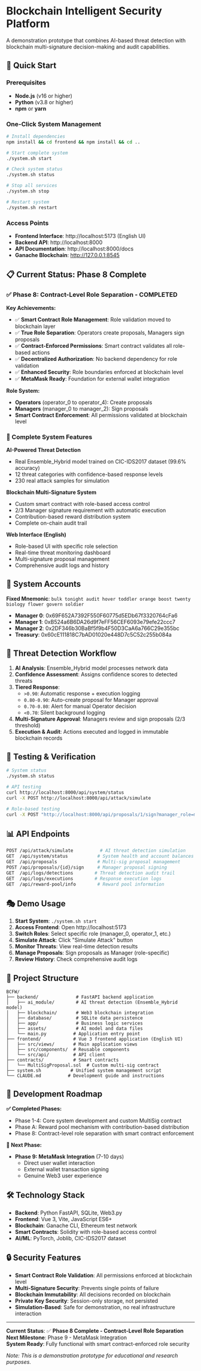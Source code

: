 # Blockchain Intelligent Security Platform

A demonstration prototype that combines AI-based threat detection with blockchain multi-signature decision-making and audit capabilities.

## 🚀 Quick Start

### Prerequisites
- **Node.js** (v16 or higher)
- **Python** (v3.8 or higher)
- **npm** or **yarn**

### One-Click System Management

```bash
# Install dependencies
npm install && cd frontend && npm install && cd ..

# Start complete system
./system.sh start

# Check system status
./system.sh status

# Stop all services
./system.sh stop

# Restart system
./system.sh restart
```

### Access Points
- **Frontend Interface**: http://localhost:5173 (English UI)
- **Backend API**: http://localhost:8000
- **API Documentation**: http://localhost:8000/docs
- **Ganache Blockchain**: http://127.0.0.1:8545

## 📋 Current Status: Phase 8 Complete

### ✅ **Phase 8: Contract-Level Role Separation** - COMPLETED

**Key Achievements:**
- ✅ **Smart Contract Role Management**: Role validation moved to blockchain layer
- ✅ **True Role Separation**: Operators create proposals, Managers sign proposals
- ✅ **Contract-Enforced Permissions**: Smart contract validates all role-based actions
- ✅ **Decentralized Authorization**: No backend dependency for role validation
- ✅ **Enhanced Security**: Role boundaries enforced at blockchain level
- ✅ **MetaMask Ready**: Foundation for external wallet integration

**Role System:**
- **Operators** (operator_0 to operator_4): Create proposals
- **Managers** (manager_0 to manager_2): Sign proposals  
- **Smart Contract Enforcement**: All permissions validated at blockchain level

### 🎯 Complete System Features

**AI-Powered Threat Detection**
- Real Ensemble_Hybrid model trained on CIC-IDS2017 dataset (99.6% accuracy)
- 12 threat categories with confidence-based response levels
- 230 real attack samples for simulation

**Blockchain Multi-Signature System**
- Custom smart contract with role-based access control
- 2/3 Manager signature requirement with automatic execution
- Contribution-based reward distribution system
- Complete on-chain audit trail

**Web Interface (English)**
- Role-based UI with specific role selection
- Real-time threat monitoring dashboard
- Multi-signature proposal management
- Comprehensive audit logs and history

## 🔑 System Accounts

**Fixed Mnemonic**: `bulk tonight audit hover toddler orange boost twenty biology flower govern soldier`

- **Manager 0**: 0x69F652A7392F550F60775d5EDb67f3320764cFa6
- **Manager 1**: 0xB524a6B6DA26d9f7eFF56CEF6093e79efe22ccc7  
- **Manager 2**: 0x2DF346b30BaBf5f9b4F50D3CaA6a766C29e355bc
- **Treasury**: 0x60cE111818C7bAD01020e448D7c5C52c255b084a

## 🌊 Threat Detection Workflow

1. **AI Analysis**: Ensemble_Hybrid model processes network data
2. **Confidence Assessment**: Assigns confidence scores to detected threats
3. **Tiered Response**:
   - `>0.90`: Automatic response + execution logging
   - `0.80-0.90`: Auto-create proposal for Manager approval  
   - `0.70-0.80`: Alert for manual Operator decision
   - `<0.70`: Silent background logging
4. **Multi-Signature Approval**: Managers review and sign proposals (2/3 threshold)
5. **Execution & Audit**: Actions executed and logged in immutable blockchain records

## 🧪 Testing & Verification

```bash
# System status
./system.sh status

# API testing
curl http://localhost:8000/api/system/status
curl -X POST http://localhost:8000/api/attack/simulate

# Role-based testing
curl -X POST "http://localhost:8000/api/proposals/1/sign?manager_role=manager_0"
```

## 📊 API Endpoints

```bash
POST /api/attack/simulate          # AI threat detection simulation
GET  /api/system/status           # System health and account balances
GET  /api/proposals               # Multi-sig proposal management
POST /api/proposals/{id}/sign     # Manager proposal signing
GET  /api/logs/detections        # Threat detection audit trail
GET  /api/logs/executions        # Response execution logs
GET  /api/reward-pool/info        # Reward pool information
```

## 🎭 Demo Usage

1. **Start System**: `./system.sh start`
2. **Access Frontend**: Open http://localhost:5173
3. **Switch Roles**: Select specific role (manager_0, operator_1, etc.)
4. **Simulate Attack**: Click "Simulate Attack" button
5. **Monitor Threats**: View real-time detection results
6. **Manage Proposals**: Sign proposals as Manager (role-specific)
7. **Review History**: Check comprehensive audit logs

## 📁 Project Structure

```
BCFW/
├── backend/              # FastAPI backend application
│   ├── ai_module/        # AI threat detection (Ensemble_Hybrid model)
│   ├── blockchain/       # Web3 blockchain integration
│   ├── database/         # SQLite data persistence
│   ├── app/              # Business logic services
│   ├── assets/           # AI model and data files
│   └── main.py          # Application entry point
├── frontend/            # Vue 3 frontend application (English UI)
│   ├── src/views/       # Main application views
│   ├── src/components/  # Reusable components
│   └── src/api/         # API client
├── contracts/           # Smart contracts
│   └── MultiSigProposal.sol  # Custom multi-sig contract
├── system.sh           # Unified system management script
└── CLAUDE.md          # Development guide and instructions
```

## 🔮 Development Roadmap

**✅ Completed Phases:**
- Phase 1-4: Core system development and custom MultiSig contract
- Phase A: Reward pool mechanism with contribution-based distribution
- Phase 8: Contract-level role separation with smart contract enforcement

**🚀 Next Phase:**
- **Phase 9: MetaMask Integration** (7-10 days)
  - Direct user wallet interaction
  - External wallet transaction signing
  - Genuine Web3 user experience

## 🛠️ Technology Stack

- **Backend**: Python FastAPI, SQLite, Web3.py
- **Frontend**: Vue 3, Vite, JavaScript ES6+
- **Blockchain**: Ganache CLI, Ethereum test network
- **Smart Contracts**: Solidity with role-based access control
- **AI/ML**: PyTorch, Joblib, CIC-IDS2017 dataset

## 🔒 Security Features

- **Smart Contract Role Validation**: All permissions enforced at blockchain level
- **Multi-Signature Security**: Prevents single points of failure
- **Blockchain Immutability**: All decisions recorded on blockchain
- **Private Key Security**: Session-only storage, not persisted
- **Simulation-Based**: Safe for demonstration, no real infrastructure interaction

---

**Current Status**: ✅ **Phase 8 Complete - Contract-Level Role Separation**  
**Next Milestone**: Phase 9 - MetaMask Integration  
**System Ready**: Fully functional with smart contract-enforced role security

*Note: This is a demonstration prototype for educational and research purposes.*